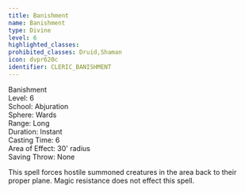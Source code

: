 ```yaml
---
title: Banishment
name: Banishment
type: Divine
level: 6
highlighted_classes: 
prohibited_classes: Druid,Shaman
icon: dvpr620c
identifier: CLERIC_BANISHMENT
---
```

Banishment  
Level: 6  
School: Abjuration  
Sphere: Wards  
Range: Long  
Duration: Instant  
Casting Time: 6  
Area of Effect: 30' radius  
Saving Throw: None  
  
This spell forces hostile summoned creatures in the area back to their proper plane. Magic resistance does not effect this spell.  
